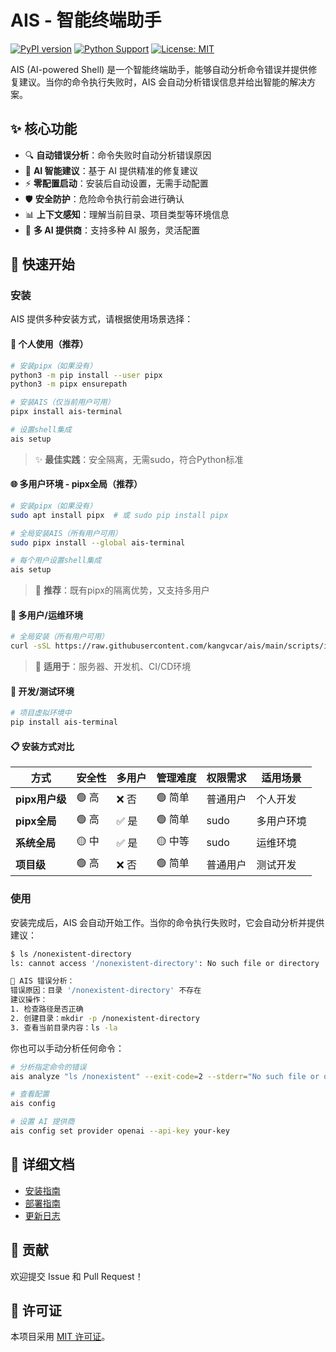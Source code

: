 # AIS - 智能终端助手

[![PyPI version](https://badge.fury.io/py/ais-terminal.svg)](https://badge.fury.io/py/ais-terminal)
[![Python Support](https://img.shields.io/pypi/pyversions/ais-terminal.svg)](https://pypi.org/project/ais-terminal/)
[![License: MIT](https://img.shields.io/badge/License-MIT-yellow.svg)](https://opensource.org/licenses/MIT)

AIS (AI-powered Shell) 是一个智能终端助手，能够自动分析命令错误并提供修复建议。当你的命令执行失败时，AIS 会自动分析错误信息并给出智能的解决方案。

## ✨ 核心功能

- 🔍 **自动错误分析**：命令失败时自动分析错误原因
- 🤖 **AI 智能建议**：基于 AI 提供精准的修复建议
- ⚡ **零配置启动**：安装后自动设置，无需手动配置
- 🛡️ **安全防护**：危险命令执行前会进行确认
- 📊 **上下文感知**：理解当前目录、项目类型等环境信息
- 🔧 **多 AI 提供商**：支持多种 AI 服务，灵活配置

## 🚀 快速开始

### 安装

AIS 提供多种安装方式，请根据使用场景选择：

#### 🎯 个人使用（推荐）
```bash
# 安装pipx（如果没有）
python3 -m pip install --user pipx
python3 -m pipx ensurepath

# 安装AIS（仅当前用户可用）
pipx install ais-terminal

# 设置shell集成
ais setup
```
> ✨ **最佳实践**：安全隔离，无需sudo，符合Python标准

#### 🌐 多用户环境 - pipx全局（推荐）
```bash
# 安装pipx（如果没有）
sudo apt install pipx  # 或 sudo pip install pipx

# 全局安装AIS（所有用户可用）
sudo pipx install --global ais-terminal

# 每个用户设置shell集成
ais setup
```
> 🎯 **推荐**：既有pipx的隔离优势，又支持多用户

#### 🏢 多用户/运维环境
```bash
# 全局安装（所有用户可用）
curl -sSL https://raw.githubusercontent.com/kangvcar/ais/main/scripts/install.sh | bash
```
> 🔧 **适用于**：服务器、开发机、CI/CD环境

#### 🧪 开发/测试环境
```bash
# 项目虚拟环境中
pip install ais-terminal
```

#### 📋 安装方式对比

| 方式 | 安全性 | 多用户 | 管理难度 | 权限需求 | 适用场景 |
|------|--------|--------|----------|----------|----------|
| **pipx用户级** | 🟢 高 | ❌ 否 | 🟢 简单 | 普通用户 | 个人开发 |
| **pipx全局** | 🟢 高 | ✅ 是 | 🟢 简单 | sudo | 多用户环境 |
| **系统全局** | 🟡 中 | ✅ 是 | 🟡 中等 | sudo | 运维环境 |
| **项目级** | 🟢 高 | ❌ 否 | 🟢 简单 | 普通用户 | 测试开发 |

### 使用

安装完成后，AIS 会自动开始工作。当你的命令执行失败时，它会自动分析并提供建议：

```bash
$ ls /nonexistent-directory
ls: cannot access '/nonexistent-directory': No such file or directory

🤖 AIS 错误分析：
错误原因：目录 '/nonexistent-directory' 不存在
建议操作：
1. 检查路径是否正确
2. 创建目录：mkdir -p /nonexistent-directory
3. 查看当前目录内容：ls -la
```

你也可以手动分析任何命令：

```bash
# 分析指定命令的错误
ais analyze "ls /nonexistent" --exit-code=2 --stderr="No such file or directory"

# 查看配置
ais config

# 设置 AI 提供商
ais config set provider openai --api-key your-key
```

## 📖 详细文档

- [安装指南](INSTALLATION.md)
- [部署指南](DEPLOYMENT_GUIDE.md)
- [更新日志](CHANGELOG.md)

## 🤝 贡献

欢迎提交 Issue 和 Pull Request！

## 📄 许可证

本项目采用 [MIT 许可证](../LICENSE)。
